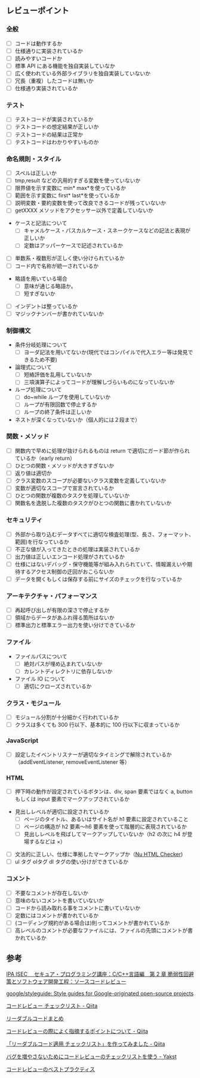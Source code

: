 ## レビューポイント

### 全般

- [ ] コードは動作するか
- [ ] 仕様通りに実装されているか
- [ ] 読みやすいコードか
- [ ] 標準 API にある機能を独自実装していなか
- [ ] 広く使われている外部ライブラリを独自実装していないか
- [ ] 冗長（重複）したコードは無いか
- [ ] 仕様通り実装されているか

### テスト

- [ ] テストコードが実装されているか
- [ ] テストコードの想定結果が正しいか
- [ ] テストコードの結果は正常か
- [ ] テストコードはわかりやすいものか

### 命名規則・スタイル

- [ ] スペルは正しいか
- [ ] tmp,result などの汎用的すぎる変数を使っていないか
- [ ] 限界値を示す変数に min* max*を使っているか
- [ ] 範囲を示す変数に first* last*を使っているか
- [ ] 説明変数・要約変数を使って改良できるコードが残っていないか
- [ ] getXXXX メソッドをアクセッサー以外で定義していないか
- ケースと記法について
    - [ ] キャメルケース・パスカルケース・スネークケースなどの記法と表現が正しいか
    - [ ] 定数はアッパーケースで記述されているか
- [ ] 単数系・複数形が正しく使い分けられているか
- [ ] コード内で名称が統一されているか
- 略語を用いている場合
    - [ ] 意味が通じる略語か。
    - [ ] 短すぎないか
- [ ] インデントは整っているか
- [ ] マジックナンバーが書かれていないか

### 制御構文

- 条件分岐処理について
    - [ ] ヨーダ記法を用いてないか(現代ではコンパイルで代入エラー等は発見できるため不要)
- 論理式について
    - [ ] 短絡評価を乱用していないか
    - [ ] 三項演算子によってコードが理解しづらいものになっていないか
- ループ処理について
    - [ ] do~while ループを使用していないか
    - [ ] ループが有限回数で停止するか
    - [ ] ループの終了条件は正しいか
- ネストが深くなっていないか（個人的には２段まで）

### 関数・メソッド

- [ ] 関数内で早めに処理が抜けられるものは return で適切にガード節が作られているか（early return）
- [ ] ひとつの関数・メソッドが大きすぎないか
- [ ] 返り値は適切か
- [ ] クラス変数のスコープが必要ないクラス変数を定義していないか
- [ ] 変数が適切なスコープで宣言されているか
- [ ] ひとつの関数が複数のタスクを処理していないか
- [ ] 関数名を逸脱した複数のタスクがひとつの関数に書かれていないか

### セキュリティ

- [ ] 外部から取り込むデータすべてに適切な検査処理(型、長さ、フォーマット、範囲)を行なっているか
- [ ] 不正な値が入ってきたときの処理は実装されているか
- [ ] 出力値は正しいエンコード処理がされているか
- [ ] 仕様にはないデバッグ・保守機能等が組み入れられていて、情報漏えいや期待するアクセス制御の迂回がおこらないか
- [ ] データを開くもしくは保存する前にサイズのチェックを行なっているか

### アーキテクチャ・パフォーマンス

- [ ] 再起呼び出しが有限の深さで停止するか
- [ ] 領域からデータがあふれ得る箇所はないか
- [ ] 標準出力と標準エラー出力を使い分けできているか

### ファイル

- ファイルパスについて
    - [ ] 絶対パスが埋め込まれていないか
    - [ ] カレントディレクトリに依存しないか
- ファイル IO について
    - [ ] 適切にクローズされているか

### クラス・モジュール

- [ ] モジュール分割が十分細かく行われているか
- [ ] クラスは多くても 300 行以下、基本的に 100 行以下に収まっているか

### JavaScript

- [ ] 設定したイベントリスナーが適切なタイミングで解除されているか（addEventListener, removeEventListener 等）

### HTML

- [ ] 押下時の動作が設定されているボタンは、div, span 要素ではなく a, button もしくは input 要素でマークアップされているか
- 見出しレベルが適切に設定されているか
    - [ ] ページのタイトル、あるいはサイト名が h1 要素に設定されていること
    - [ ] ページの構造が h2 要素〜h6 要素を使って階層的に表現されているか
    - [ ] 見出しレベルを飛ばしてマークアップしていないか（h2 の次に h4 が登場するなどは ×）
- [ ] 文法的に正しい、仕様に準拠したマークアップか（[Nu HTML Checker](https://validator.w3.org/nu/#textarea))
- [ ] ul タグ olタグ dl タグの使い分けができているか

### コメント

- [ ] 不要なコメントが存在しないか
- [ ] 意味のないコメントを書いていないか
- [ ] コードから読み取れる事をコメントに書いていないか
- [ ] 定数にはコメントが書かれているか
- [ ] (コーディング規約がある場合は)則ってコメントが書かれているか
- [ ] 高レベルのコメントが必要なファイルには、ファイルの先頭にコメントが書かれているか

## 参考

[IPA ISEC 　セキュア・プログラミング講座：C/C++言語編　第 2 章 脆弱性回避策とソフトウェア開発工程：ソースコードレビュー](https://www.ipa.go.jp/security/awareness/vendor/programmingv2/contents/c103.html)

[google/styleguide: Style guides for Google-originated open-source projects](https://github.com/google/styleguide)

[コードレビュー チェックリスト - Qiita](https://qiita.com/yuyakato/items/f3f22f5ec366a650aa51)

[リーダブルコードまとめ](https://qiita.com/fkrw/items/7646563a2b238fbcff9a)

[コードレビューの際によく指摘するポイントについて - Qiita](https://qiita.com/twainy@github/items/055c8b60b7779239d88e)

[「リーダブルコード適用 チェックリスト」を作ってみました - Qiita](https://qiita.com/AKB428/items/574f94695de51fa1fa19)

[バグを増やさないためにコードレビューのチェックリストを使う - Yakst](https://yakst.com/ja/posts/1569)

[コードレビューのベストプラクティス](https://postd.cc/code-review-best-practices/)

